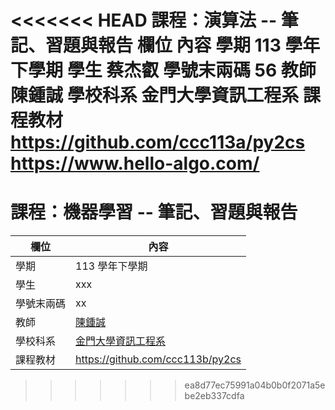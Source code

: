 <<<<<<< HEAD
課程：演算法 -- 筆記、習題與報告
欄位	內容
學期	113 學年下學期
學生	蔡杰叡
學號末兩碼	56
教師	陳鍾誠
學校科系	金門大學資訊工程系
課程教材	https://github.com/ccc113a/py2cs
https://www.hello-algo.com/
=======
# 課程：機器學習 --  筆記、習題與報告

欄位 | 內容
-----|--------
學期 | 113 學年下學期
學生 |  xxx
學號末兩碼 | xx
教師 | [陳鍾誠](https://www.nqu.edu.tw/educsie/index.php?act=blog&code=list&ids=4)
學校科系 | [金門大學資訊工程系](https://www.nqu.edu.tw/educsie/index.php)
課程教材 | https://github.com/ccc113b/py2cs
>>>>>>> ea8d77ec75991a04b0b0f2071a5ebe2eb337cdfa
